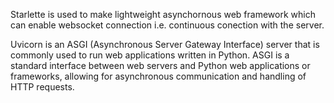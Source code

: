 Starlette is used to make lightweight asynchornous web framework which can enable websocket connection i.e. continuous conection with the server.

Uvicorn is an ASGI (Asynchronous Server Gateway Interface) server that is commonly used to run web applications written in Python. ASGI is a standard interface between web servers and Python web applications or frameworks, allowing for asynchronous communication and handling of HTTP requests.